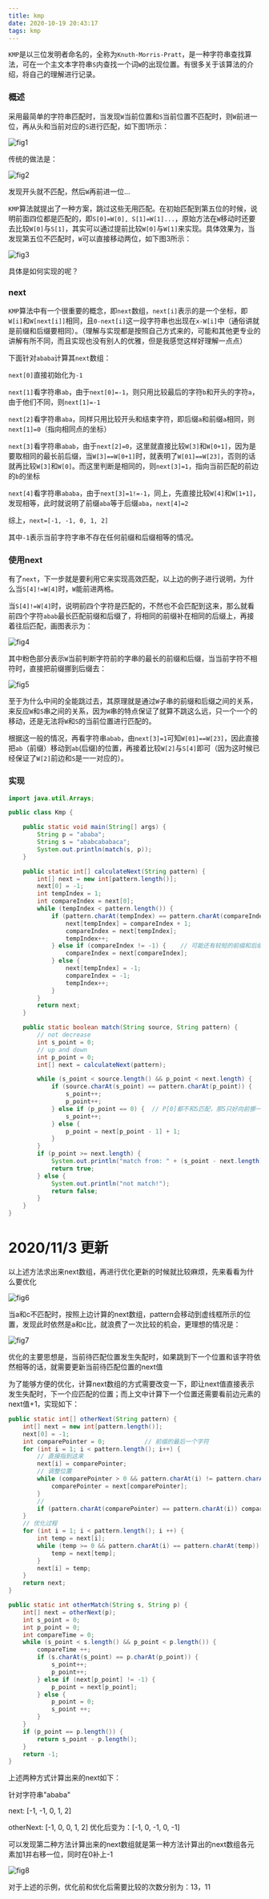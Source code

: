 ```yaml
---
title: kmp
date: 2020-10-19 20:43:17
tags: kmp
---
```


`KMP`是以三位发明者命名的，全称为`Knuth-Morris-Pratt`，是一种字符串查找算法，可在一个主文本字符串`S`内查找一个词`W`的出现位置。有很多关于该算法的介绍，将自己的理解进行记录。

<!--more-->

### 概述

采用最简单的字符串匹配时，当发现`W`当前位置和`S`当前位置不匹配时，则`W`前进一位，再从头和当前对应的`S`进行匹配，如下图1所示：

![fig1](fig1.png)

传统的做法是：

![fig2](fig2.png)

发现开头就不匹配，然后`W`再前进一位...

`KMP`算法就提出了一种方案，跳过这些无用匹配。在初始匹配到第五位的时候，说明前面四位都是匹配的，即`S[0]=W[0], S[1]=W[1]...`，原始方法在`W`移动时还要去比较`W[0]`与`S[1]`，其实可以通过提前比较`W[0]`与`W[1]`来实现。具体效果为，当发现第五位不匹配时，`W`可以直接移动两位，如下图3所示：

![fig3](fig3.png)

具体是如何实现的呢？

### next

`KMP`算法中有一个很重要的概念，即`next`数组，`next[i]`表示的是一个坐标，即`W[i]`和`W[next[i]]`相同，且`0-next[i]`这一段字符串也出现在`x-W[i]`中（通俗讲就是前缀和后缀要相同）。（理解与实现都是按照自己方式来的，可能和其他更专业的讲解有所不同，而且实现也没有别人的优雅，但是我感觉这样好理解一点点）

下面针对`ababa`计算其`next`数组：

`next[0]`直接初始化为`-1`

`next[1]`看字符串`ab`，由于`next[0]=-1`，则只用比较最后的字符`b`和开头的字符`a`，由于他们不同，则`next[1]=-1`

`next[2]`看字符串`aba`，同样只用比较开头和结束字符，即后缀`a`和前缀`a`相同，则`next[1]=0`（指向相同点的坐标）

`next[3]`看字符串`abab`，由于`next[2]=0`，这里就直接比较`W[3]`和`W[0+1]`，因为是要取相同的最长前后缀，当`W[3]==W[0+1]`时，就表明了`W[01]==W[23]`，否则的话就再比较`W[3]`和`W[0]`。而这里判断是相同的，则`next[3]=1`，指向当前匹配的前边的`b`的坐标

`next[4]`看字符串`ababa`，由于`next[3]=1!=-1`，同上，先直接比较`W[4]`和`W[1+1]`，发现相等，此时就说明了前缀`aba`等于后缀`aba`，`next[4]=2`

综上，`next=[-1, -1, 0, 1, 2]`

其中`-1`表示当前字符字串不存在任何前缀和后缀相等的情况。

### 使用next

有了`next`，下一步就是要利用它来实现高效匹配，以上边的例子进行说明，为什么当`S[4]!=W[4]`时，`W`能前进两格。

当`S[4]!=W[4]`时，说明前四个字符是匹配的，不然也不会匹配到这来，那么就看前四个字符`abab`最长匹配前缀和后缀了，将相同的前缀补在相同的后缀上，再接着往后匹配，画图表示为：

![fig4](fig4.png)

其中粉色部分表示`W`当前判断字符前的字串的最长的前缀和后缀，当当前字符不相符时，直接把前缀挪到后缀去：

![fig5](fig5.png)

至于为什么中间的全能跳过去，其原理就是通过`W`子串的前缀和后缀之间的关系，来反应`W`和`S`串之间的关系，因为`W`串的特点保证了就算不跳这么远，只一个一个的移动，还是无法将`W`和`S`的当前位置进行匹配的。

根据这一般的情况，再看字符串`abab`，由`next[3]=1`可知`W[01]==W[23]`，因此直接把`ab`（前缀）移动到`ab`(后缀)的位置，再接着比较`W[2]`与`S[4]`即可（因为这时候已经保证了`W[2]`前边和`S`是一一对应的）。

### 实现

```java
import java.util.Arrays;

public class Kmp {

    public static void main(String[] args) {
        String p = "ababa";
        String s = "ababcababaca";
        System.out.println(match(s, p));
    }

    public static int[] calculateNext(String pattern) {
        int[] next = new int[pattern.length()];
        next[0] = -1;
        int tempIndex = 1;
        int compareIndex = next[0];
        while (tempIndex < pattern.length()) {
            if (pattern.charAt(tempIndex) == pattern.charAt(compareIndex + 1)) {
                next[tempIndex] = compareIndex + 1;
                compareIndex = next[tempIndex];
                tempIndex++;
            } else if (compareIndex != -1) {    // 可能还有较短的前缀和后缀匹配
                compareIndex = next[compareIndex];
            } else {
                next[tempIndex] = -1;
                compareIndex = -1;
                tempIndex++;
            }
        }
        return next;
    }

    public static boolean match(String source, String pattern) {
        // not decrease
        int s_point = 0;
        // up and down
        int p_point = 0;
        int[] next = calculateNext(pattern);

        while (s_point < source.length() && p_point < next.length) {
            if (source.charAt(s_point) == pattern.charAt(p_point)) {
                s_point++;
                p_point++;
            } else if (p_point == 0) {  // P[0]都不和S匹配，那S只好向前挪一格
                s_point++;
            } else {
                p_point = next[p_point - 1] + 1;
            }
        }
        if (p_point >= next.length) {
            System.out.println("match from: " + (s_point - next.length));
            return true;
        } else {
            System.out.println("not match!");
            return false;
        }
    }
}
```


2020/11/3 更新
===

以上述方法求出来next数组，再进行优化更新的时候就比较麻烦，先来看看为什么要优化

![fig6](fig6.png)

当a和c不匹配时，按照上边计算的next数组，pattern会移动到虚线框所示的位置，发现此时依然是a和c比，就浪费了一次比较的机会，更理想的情况是：

![fig7](fig7.png)

优化的主要思想是，当前待匹配位置发生失配时，如果跳到下一个位置和该字符依然相等的话，就需要更新当前待匹配位置的next值

为了能够方便的优化，计算next数组的方式需要改变一下，即让next值直接表示发生失配时，下一个应匹配的位置；而上文中计算下一个位置还需要看前边元素的next值+1，实现如下：

```java
public static int[] otherNext(String pattern) {
    int[] next = new int[pattern.length()];
    next[0] = -1;
    int comparePointer = 0;           // 前缀的最后一个字符
    for (int i = 1; i < pattern.length(); i++) {
        // 直接指到这来
        next[i] = comparePointer;
        // 调整位置
        while (comparePointer > 0 && pattern.charAt(i) != pattern.charAt(comparePointer)) {
            comparePointer = next[comparePointer];
        }
        // 
        if (pattern.charAt(comparePointer) == pattern.charAt(i)) comparePointer++;
    }
    // 优化过程
    for (int i = 1; i < pattern.length(); i ++) {
        int temp = next[i];
        while (temp >= 0 && pattern.charAt(i) == pattern.charAt(temp)) {
            temp = next[temp];
        }
        next[i] = temp;
    }
    return next;
}

public static int otherMatch(String s, String p) {
    int[] next = otherNext(p);
    int s_point = 0;
    int p_point = 0;
    int compareTime = 0;
    while (s_point < s.length() && p_point < p.length()) {
        compareTime ++;
        if (s.charAt(s_point) == p.charAt(p_point)) {
            s_point++;
            p_point++;
        } else if (next[p_point] != -1) {
            p_point = next[p_point];
        } else {
            p_point = 0;
            s_point ++;
        }
    }
    if (p_point == p.length()) {
        return s_point - p.length();
    }
    return -1;
}
```

上述两种方式计算出来的next如下：

针对字符串"ababa"

next: [-1, -1, 0, 1, 2]

otherNext: [-1, 0, 0, 1, 2]   优化后变为：[-1, 0, -1, 0, -1]

可以发现第二种方法计算出来的next数组就是第一种方法计算出的next数组各元素加1并右移一位，同时在0补上-1

![fig8](fig8.png)

对于上述的示例，优化前和优化后需要比较的次数分别为：13，11
